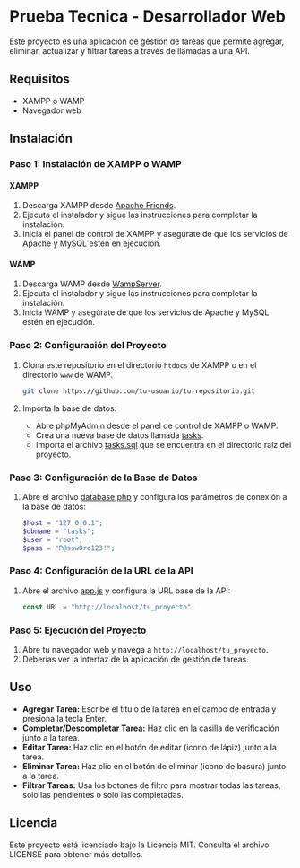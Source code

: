 # Prueba Tecnica - Desarrollador Web

Este proyecto es una aplicación de gestión de tareas que permite agregar, eliminar, actualizar y filtrar tareas a través de llamadas a una API.

## Requisitos

- XAMPP o WAMP
- Navegador web

## Instalación

### Paso 1: Instalación de XAMPP o WAMP

#### XAMPP

1. Descarga XAMPP desde [Apache Friends](https://www.apachefriends.org/index.html).
2. Ejecuta el instalador y sigue las instrucciones para completar la instalación.
3. Inicia el panel de control de XAMPP y asegúrate de que los servicios de Apache y MySQL estén en ejecución.

#### WAMP

1. Descarga WAMP desde [WampServer](http://www.wampserver.com/en/).
2. Ejecuta el instalador y sigue las instrucciones para completar la instalación.
3. Inicia WAMP y asegúrate de que los servicios de Apache y MySQL estén en ejecución.

### Paso 2: Configuración del Proyecto

1. Clona este repositorio en el directorio `htdocs` de XAMPP o en el directorio `www` de WAMP.
    ```sh
    git clone https://github.com/tu-usuario/tu-repositorio.git
    ```

2. Importa la base de datos:
    - Abre phpMyAdmin desde el panel de control de XAMPP o WAMP.
    - Crea una nueva base de datos llamada [tasks](http://_vscodecontentref_/0).
    - Importa el archivo [tasks.sql](http://_vscodecontentref_/1) que se encuentra en el directorio raíz del proyecto.

### Paso 3: Configuración de la Base de Datos

1. Abre el archivo [database.php](http://_vscodecontentref_/2) y configura los parámetros de conexión a la base de datos:
    ```php
    $host = "127.0.0.1";
    $dbname = "tasks";
    $user = "root";
    $pass = "P@ssw0rd123!";
    ```

### Paso 4: Configuración de la URL de la API

1. Abre el archivo [app.js](http://_vscodecontentref_/3) y configura la URL base de la API:
    ```javascript
    const URL = "http://localhost/tu_proyecto";
    ```

### Paso 5: Ejecución del Proyecto

1. Abre tu navegador web y navega a `http://localhost/tu_proyecto`.
2. Deberías ver la interfaz de la aplicación de gestión de tareas.

## Uso

- **Agregar Tarea:** Escribe el título de la tarea en el campo de entrada y presiona la tecla Enter.
- **Completar/Descompletar Tarea:** Haz clic en la casilla de verificación junto a la tarea.
- **Editar Tarea:** Haz clic en el botón de editar (icono de lápiz) junto a la tarea.
- **Eliminar Tarea:** Haz clic en el botón de eliminar (icono de basura) junto a la tarea.
- **Filtrar Tareas:** Usa los botones de filtro para mostrar todas las tareas, solo las pendientes o solo las completadas.

## Licencia

Este proyecto está licenciado bajo la Licencia MIT. Consulta el archivo LICENSE para obtener más detalles.